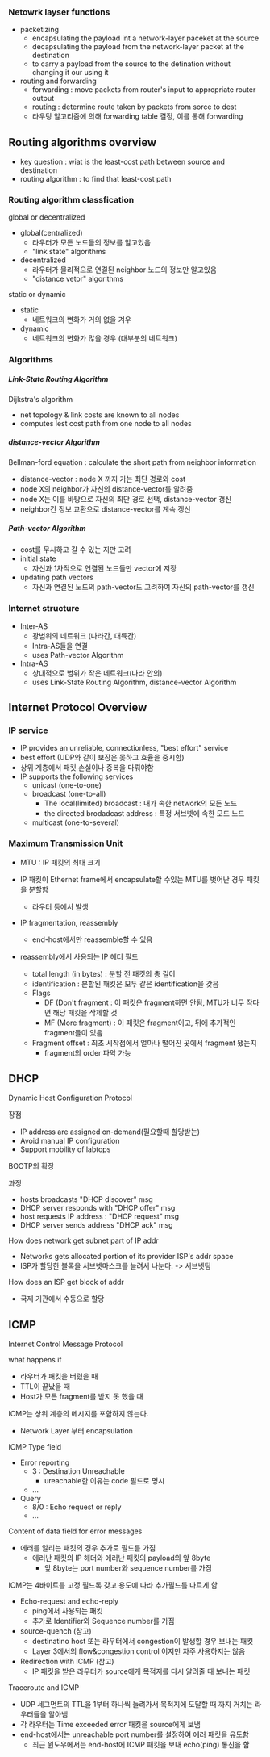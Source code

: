 ### Netowrk layser functions

* packetizing
  * encapsulating the payload int a network-layer paceket at the source
  * decapsulating the payload from the network-layer packet at the destination
  * to carry a payload from the source to the detination without changing it our using it
* routing and forwarding
  * forwarding : move packets from router's input to appropriate router output
  * routing : determine route taken by packets from sorce to dest
  * 라우팅 알고리즘에 의해 forwarding table 결정, 이를 통해 forwarding

## Routing algorithms overview

* key question : wiat is the least-cost path between source and destination
* routing algorithm : to find that least-cost path

### Routing algorithm classfication

global or decentralized

* global(centralized)
  * 라우터가 모든 노드들의 정보를 알고있음
  * "link state" algorithms
* decentralized
  * 라우터가 물리적으로 연결된 neighbor 노드의 정보만 알고있음
  * "distance vetor" algorithms

static or dynamic

* static
  * 네트워크의 변화가 거의 없을 겨우
* dynamic 
  * 네트워크의 변화가 많을 경우 (대부분의 네트워크)

### Algorithms

##### Link-State Routing Algorithm

Dijkstra's algorithm

* net topology & link costs are known to all nodes
* computes lest cost path from one node to all nodes

##### distance-vector Algorithm

Bellman-ford equation : calculate the short path from neighbor information

* distance-vector : node X 까지 가는 최단 경로와 cost
* node X의 neighbor가 자신의 distance-vector를 알려줌
* node X는 이를 바탕으로 자신의 최단 경로 선택, distance-vector 갱신
* neighbor간 정보 교환으로 distance-vector를 계속 갱신

##### Path-vector Algorithm

* cost를 무시하고 갈 수 있는 지만 고려
* initial state
  * 자신과 1차적으로 연결된 노드들만 vector에 저장
* updating path vectors
  * 자신과 연결된 노드의 path-vector도 고려하여 자신의 path-vector를 갱신

### Internet structure

* Inter-AS
  * 광범위의 네트워크 (나라간, 대륙간)
  * Intra-AS들을 연결
  * uses Path-vector Algorithm
* Intra-AS
  * 상대적으로 범위가 작은 네트워크(나라 안의)
  * uses Link-State Routing Algorithm,  distance-vector Algorithm

## Internet Protocol Overview

### IP service

* IP provides an unreliable, connectionless, "best effort" service
* best effort (UDP와 같이 보장은 못하고 효율을 중시함)
* 상위 계층에서 패킷 손실이나 중복을 다뤄야함
* IP supports the following services
  * unicast (one-to-one)
  * broadcast (one-to-all)
    * The local(limited) broadcast : 내가 속한 network의 모든 노드
    * the directed brodadcast address : 특정 서브넷에 속한 모드 노드
  * multicast (one-to-several)

### Maximum Transmission Unit

* MTU : IP 패킷의 최대 크기

* IP 패킷이 Ethernet frame에서 encapsulate할 수있는 MTU를 벗어난 경우 패킷을 분할함
  * 라우터 등에서 발생
* IP fragmentation, reassembly
  * end-host에서만 reassemble할 수 있음
* reassembly에서 사용되는 IP 헤더 필드
  * total length (in bytes) : 분할 전 패킷의 총 길이
  * identification : 분할된 패킷은 모두 같은 identification을 갖음
  * Flags
    * DF (Don't fragment : 이 패킷은 fragment하면 안됨, MTU가 너무 작다면 해당 패킷을 삭제할 것
    * MF (More fragment) : 이 패킷은 fragment이고, 뒤에 추가적인 fragment들이 있음
  * Fragment offset : 최초 시작점에서 얼마나 떨어진 곳에서 fragment 됐는지
    * fragment의 order 파악 가능

## DHCP

Dynamic Host Configuration Protocol

장점

* IP address are assigned on-demand(필요할때 할당받는)
* Avoid manual IP configuration
* Support mobility of labtops

BOOTP의 확장

과정

* hosts broadcasts "DHCP discover" msg
* DHCP server responds with "DHCP offer" msg
* host requests IP address : "DHCP request" msg
* DHCP server sends address "DHCP ack" msg



How does network get subnet part of IP addr

* Networks gets allocated portion of its provider ISP's addr space
* ISP가 할당한 블록을 서브넷마스크를 늘려서 나눈다. -> 서브넷팅

How does an ISP get block of addr

* 국제 기관에서 수동으로 할당

## ICMP

Internet Control Message Protocol

what happens if

* 라우터가 패킷을 버렸을 때
* TTL이 끝났을 때
* Host가 모든 fragment를 받지 못 했을 때

ICMP는 상위 계층의 메시지를 포함하지 않는다.

* Network Layer 부터 encapsulation

ICMP Type field

* Error reporting
  * 3 : Destination Unreachable
    * ureachable한 이유는 code 필드로 명시
  * ...
* Query
  * 8/0 : Echo request or reply
  * ...

Content of data field for error messages

* 에러를 알리는 패킷의 경우 추가로 필드를 가짐
  * 에러난 패킷의 IP 헤더와 에러난 패킷의 payload의 앞 8byte
    * 앞 8byte는 port number와 sequence number를 가짐

ICMP는 4바이트를 고정 필드록 갖고 용도에 따라 추가필드를 다르게 함

* Echo-request and echo-reply
  * ping에서 사용되는 패킷
  * 추가로 Identifier와 Sequence number를 가짐
* source-quench (참고)
  * destinatino host 또는 라우터에서 congestion이 발생할 경우 보내는 패킷
  * Layer 3에서의 flow&congestion control 이지만 자주 사용하지는 않음
* Redirection with ICMP (참고)
  * IP 패킷을 받은 라우터가 source에게 목적지를 다시 알려줄 때 보내는 패킷

 Traceroute  and ICMP

* UDP 세그먼트의 TTL을 1부터 하나씩 늘려가서 목적지에 도달할 때 까지 거치는 라우터들을 알아냄
* 각 라우터는 Time exceeded error 패킷을 source에게 보냄
* end-host에서는 unreachable port number를 설정하여  에러 패킷을 유도함
  * 최근 윈도우에서는 end-host에 ICMP 패킷을 보내 echo(ping) 통신을 함

